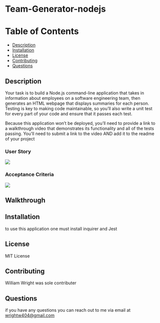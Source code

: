 # Team-Generator-nodejs

# Table of Contents 
* [Description](#description) 
* [Installation](#installation)
* [License](#license)
* [Contributing](#contributing)
* [Questions](#questions)
        
## Description 
Your task is to build a Node.js command-line application that takes in information about employees on a software engineering team, then generates an HTML webpage that displays summaries for each person. Testing is key to making code maintainable, so you’ll also write a unit test for every part of your code and ensure that it passes each test.

Because this application won’t be deployed, you’ll need to provide a link to a walkthrough video that demonstrates its functionality and all of the tests passing. You’ll need to submit a link to the video AND add it to the readme of your project

### User Story 
![](../../../../Desktop/Screen%20Shot%202022-05-27%20at%2012.59.42%20PM.png)

### Acceptance Criteria
![](../../../../Desktop/Screen%20Shot%202022-08-25%20at%202.07.57%20PM.png)
## Walkthrough 



## Installation
to use this application one must install inquirer and Jest

## License 
MIT License

## Contributing 
William Wright was sole contributer 

## Questions
if you have any questions you can reach out to me via email at wrightw404@gmail.com 